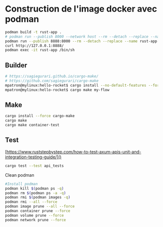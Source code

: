 # Construction de l'image docker avec podman

~~~bash
podman build -t rust-app .
# podman run --publish 8000 --network host --rm --detach --replace --name rust-app rust-app
podman run --publish 8888:8000 --rm --detach --replace --name rust-app rust-app
curl http://127.0.0.1:8888/
podman exec -it rust-app /bin/sh
~~~

## Builder

~~~bash
# https://sagiegurari.github.io/cargo-make/
# https://github.com/sagiegurari/cargo-make
mpatron@mylinux:hello-rocket$ cargo install --no-default-features --force cargo-make
mpatron@mylinux:hello-rocket$ cargo make my-flow
~~~

## Make

~~~bash
cargo install --force cargo-make
cargo make
cargo make container-test
~~~

## Test

[https://www.ruststepbystep.com/how-to-test-axum-apis-unit-and-integration-testing-guide/]()

~~~bash
cargo test --test api_tests
~~~

Clean podman

~~~bash
#Install podman
podman kill $(podman ps -q)
podman rm $(podman ps -a -q)
podman rmi $(podman images -q)
podman rmi --all --force
podman image prune --all --force
podman container prune --force
podman volume prune --force
podman network prune --force
~~~